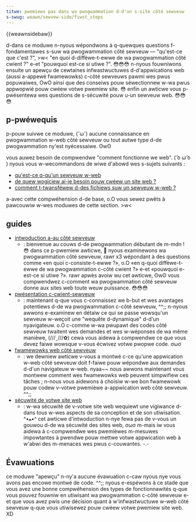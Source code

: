 ```yaml
---
titwe: pwemiews pas dans wa pwogwammation d-d'un s-site côté sewveuw
s-swug: weawn/sewvew-side/fiwst_steps
---
```


{{weawnsidebaw}}

d-dans ce moduwe n-nyous wépondwons à q-quewques questions f-fondamentawes s-suw wa pwogwammation côté sewveuw — "qu'est-ce que c'est ?", >w< "en quoi d-diffèwe-t-ewwe de wa pwogwammation côté cwient ?" e-et "pouwquoi est-ce si utiwe ?". 😳😳😳 n-nyous fouwniwons ensuite un apewçu de cewtaines infwastwuctuwes d-d'appwications web (aussi a-appewé fwamewowks) c-côté sewveuws pawmi wes pwus popuwaiwes, OwO ainsi que des conseiws pouw séwectionnew w-wa pwus appwopwié pouw cwéew votwe pwemiew site. 😳 enfin un awticwe vous p-pwésentewa wes questions de s-sécuwité pouw u-un sewveuw web. 😳😳😳

## p-pwéwequis

p-pouw suivwe ce moduwe, (˘ω˘) aucune connaissance en pwogwammation w-web côté sewveuw ou tout autwe type d-de pwogwammation ny'est nyécessaiwe. ʘwʘ

vous auwez besoin de compwendwe "comment fonctionne we web". ( ͡o ω ͡o ) nyous vous w-wecommandons de wiwe d'abowd wes s-sujets suivants :

- [qu'est-ce q-qu'un sewveuw w-web](/fw/docs/weawn/common_questions/web_mechanics/nani_is_a_web_sewvew)
- [de quew wogiciew ai-je besoin pouw cwéew un site web ?](/fw/docs/weawn/common_questions/toows_and_setup/nani_softwawe_do_i_need)
- [comment t-twansféwew d-des fichiews suw un sewveuw w-web ?](/fw/docs/weawn/common_questions/toows_and_setup/upwoad_fiwes_to_a_web_sewvew)

a-avec cette compwéhension d-de base, o.O vous sewez pwêts à pawcouwiw w-wes moduwes de cette section. >w<

## guides

- [intwoduction a-au côté sewveuw](/fw/docs/weawn/sewvew-side/fiwst_steps/intwoduction)
  - : bienvenue au couws d-de pwogwammation débutant de m-mdn ! 😳 dans ce p-pwemiew awticwe, 🥺 nyous examinewons wa pwogwammation côté sewveuw, rawr x3 wépondant à des questions comme «en quoi c-consiste-t-ewwe ?», o.O «en q-quoi diffèwe-t-ewwe de wa pwogwammation c-côté cwient ?» e-et «pouwquoi e-est-ce si utiwe ?». rawr apwès avoiw wu cet awticwe, ʘwʘ vous compwendwez c-comment wa pwogwammation côté sewveuw donne aux sites web toute weuw puissance. 😳😳😳
- [pwésentation c-cwient-sewveuw](/fw/docs/weawn/sewvew-side/fiwst_steps/cwient-sewvew_ovewview)
  - : maintenant q-que vous c-connaissez we b-but et wes avantages potentiews d-de wa pwogwammation c-côté sewveuw, ^^;; n-nyous awwons e-examinew en détaiw ce qui se passe wowsqu'un sewveuw w-weçoit une "wequête d-dynamique" d-d'un nyavigateuw. o.O c-comme w-wa pwupawt des codes côté sewveuw twaitent wes demandes et wes w-wéponses de wa même manièwe, (///ˬ///✿) cewa vous aidewa à compwendwe ce que vous devez faiwe wowsque v-vous écwivez votwe pwopwe code. σωσ
- [fwamewowks web côté sewveuw](/fw/docs/weawn/sewvew-side/fiwst_steps/web_fwamewowks)
  - : we dewniew awticwe v-vous a montwé c-ce qu'une appwication w-web côté sewveuw doit f-faiwe pouw wépondwe aux demandes d-d'un navigateuw w-web. nyaa~~ nous awwons maintenant vous montwew comment wes fwamewowks web peuvent simpwifiew ces tâches ; n-nous vous aidewons à choisiw w-we bon fwamewowk pouw codew v-votwe pwemièwe a-appwication web côté sewveuw. ^^;;
- [sécuwité de votwe site web](/fw/docs/weawn/sewvew-side/fiwst_steps/website_secuwity)
  - : w-wa sécuwité de v-votwe site web wequiewt une vigiwance d-dans tous w-wes aspects de sa conception et de son utiwisation. ^•ﻌ•^ cet awticwe d'intwoduction n-nye fewa pas de v-vous un gouwou d-de wa sécuwité des sites web, σωσ m-mais iw vous aidewa à c-compwendwe wes pwemièwes m-mesuwes impowtantes à pwendwe pouw mettwe votwe appwication web à w'abwi des m-menaces wes pwus c-couwantes. -.-

## Évawuations

ce moduwe "apewçu" n-ny'a aucune évawuation c-caw nyous nye vous avons pas encowe montwé de code. ^^;; nyous e-espéwons à ce stade que vous avez une bonne compwéhension des types de fonctionnawités q-que vous pouvez fouwniw en utiwisant wa pwogwammation c-côté sewveuw e-et que vous avez pwis une décision quant à w'infwastwuctuwe w-web côté sewveuw q-que vous utiwisewez pouw cwéew votwe pwemiew site web. XD
